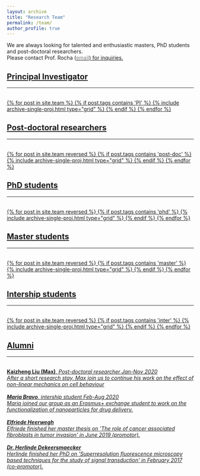 ```yaml
---
layout: archive
title: "Research Team"
permalink: /team/
author_profile: true
---
```


We are always looking for talented and enthusiastic masters, PhD students and post-doctoral researchers. <br> Please contact Prof. Rocha (<a href="mailto:{{ author.email }}"><span style="color:gray">email</span>) for inquiries.
<br>
<hr-bold>
<h2>Principal Investigator</h2>
<hr><br>
<div class="grid">
<div class="wrapper">
  {% for post in site.team %}
    {% if post.tags contains 'PI' %}
      {% include archive-single-proj.html type="grid" %}
    {% endif %}
  {% endfor %}
</div>
</div>


<hr-bold>
<h2>Post-doctoral researchers</h2>
<hr><br>

<div class="grid">
<div class="wrapper">
  {% for post in site.team reversed %}
    {% if post.tags contains 'post-doc' %}
      {% include archive-single-proj.html type="grid" %}
    {% endif %}
  {% endfor %}
</div>
</div>

<hr-bold>
<h2>PhD students</h2>
<hr><br>
<div class="grid">
<div class="wrapper">
  {% for post in site.team reversed  %}
    {% if post.tags contains 'phd' %}
      {% include archive-single-proj.html type="grid" %}
    {% endif %}
  {% endfor %}
</div>
</div>

<hr-bold>
<h2>Master students</h2>
<hr><br>
<div class="grid">
<div class="wrapper">
  {% for post in site.team reversed %}
    {% if post.tags contains 'master' %}
      {% include archive-single-proj.html type="grid" %}
    {% endif %}
  {% endfor %}
</div>
</div>

<hr-bold>
<h2>Intership students</h2>
<hr><br>
<div class="grid">
<div class="wrapper">
  {% for post in site.team reversed %}
    {% if post.tags contains 'inter' %}
      {% include archive-single-proj.html type="grid" %}
    {% endif %}
  {% endfor %}
</div>
</div>


<hr-bold>
<h2>Alumni</h2>
<hr><br>
<b>Kaizheng Liu (Max)</b>, <i> Post-doctoral researcher Jan-Nov 2020<br>
After a short research stay, Max join us to continue his work on the effect of non-linear mechanics on cell behaviour <br><br>
<b>Maria Bravo</b>, <i> intership student Feb-Aug 2020 <br>
Maria joined our group as an Erasmus+ exchange student to work on the functionalization of nanoparticles for drug delivery. <br><br>
<b>Elfriede Heerwegh</b><br>
Elfriede finished her master thesis on <i>'The role of cancer associated fibroblasts in tumor invasion'</i> in June 2019 (promotor). <br><br>
<b>Dr. Herlinde Dekeersmaecker</b><br>
Herlinde finished her PhD on <i>'Superresolution fluorescence microscopy based techniques for the study of signal transduction'</i> in February 2017 (co-promotor). <br><br>
